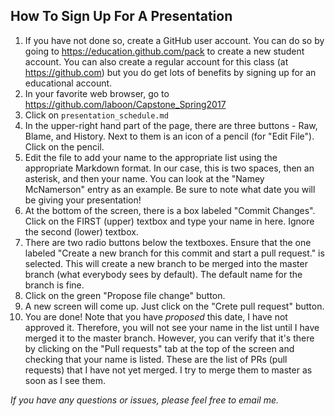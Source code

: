 ## How To Sign Up For A Presentation

1. If you have not done so, create a GitHub user account.  You can do so by going to https://education.github.com/pack to create a new student account.  You can also create a regular account for this class (at https://github.com) but you do get lots of benefits by signing up for an educational account.
1. In your favorite web browser, go to https://github.com/laboon/Capstone_Spring2017
2. Click on `presentation_schedule.md`
3. In the upper-right hand part of the page, there are three buttons - Raw, Blame, and History.  Next to them is an icon of a pencil (for "Edit File").  Click on the pencil.
4. Edit the file to add your name to the appropriate list using the appropriate Markdown format.  In our case, this is two spaces, then an asterisk, and then your name.  You can look at the "Namey McNamerson" entry as an example.  Be sure to note what date you will be giving your presentation!
5. At the bottom of the screen, there is a box labeled "Commit Changes".  Click on the FIRST (upper) textbox and type your name in here.  Ignore the second (lower) textbox.
6. There are two radio buttons below the textboxes.  Ensure that the one labeled "Create a new branch for this commit and start a pull request." is selected.  This will create a new branch to be merged into the master branch (what everybody sees by default).  The default name for the branch is fine.
7. Click on the green "Propose file change" button.
8. A new screen will come up.  Just click on the "Crete pull request" button.
9. You are done!  Note that you have _proposed_ this date, I have not approved it.  Therefore, you will not see your name in the list until I have merged it to the master branch.  However, you can verify that it's there by clicking on the "Pull requests" tab at the top of the screen and checking that your name is listed.  These are the list of PRs (pull requests) that I have not yet merged.  I try to merge them to master as soon as I see them.  

_If you have any questions or issues, please feel free to email me._